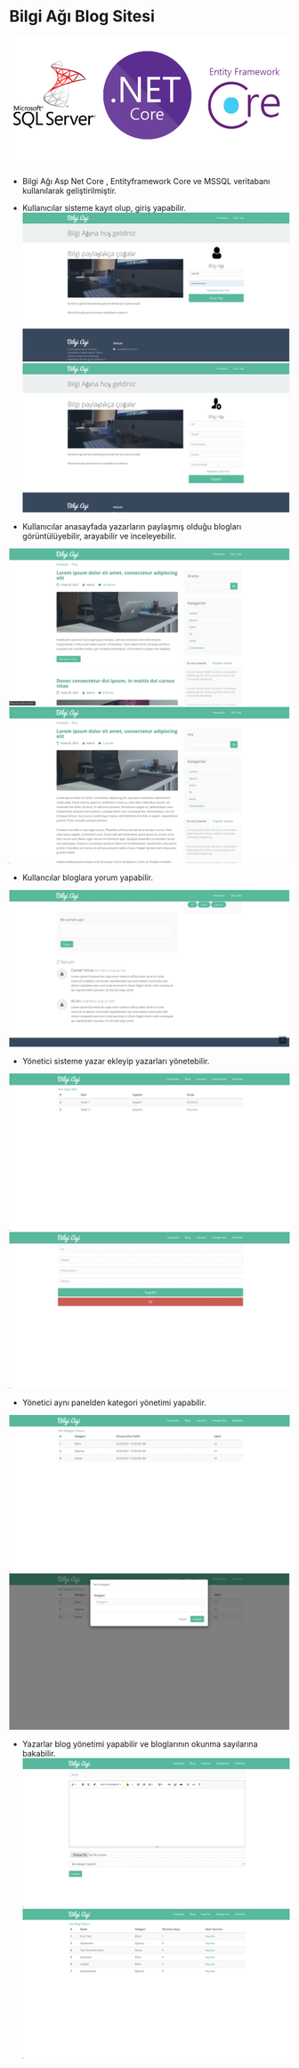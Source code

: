 # Bilgi Ağı Blog Sitesi 

![](resimler/logos.png)
- Bilgi Ağı Asp Net Core , Entityframework Core ve MSSQL veritabanı kullanılarak geliştirilmiştir.

- Kullanıcılar sisteme kayıt olup, giriş yapabilir.
![](resimler/girisekrani.PNG)
![](resimler/kayitekrani.PNG)


- Kullanıcılar anasayfada yazarların paylaşmış olduğu blogları görüntülüyebilir, arayabilir ve inceleyebilir.

![](resimler/anasayfa.PNG)
![](resimler/blogekrani.PNG)

- Kullancılar bloglara yorum yapabilir.

![](resimler/yorumlar.png)

- Yönetici sisteme yazar ekleyip yazarları yönetebilir.

![](resimler/yazarlar.png)
![](resimler/yazarekle.png)

- Yönetici aynı panelden kategori yönetimi yapabilir.

![](resimler/kategorilistesi.png)
![](resimler/kategoriekle.png)

- Yazarlar blog yönetimi yapabilir ve bloglarının okunma sayılarına bakabilir.
![](resimler/blogekleme.png)
![](resimler/bloglistesi.png)

